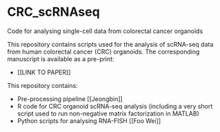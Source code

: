 # CRC_scRNAseq
Code for analysing single-cell data from colorectal cancer organoids

This repository contains scripts used for the analysis of scRNA-seq data from human colorectal cancer (CRC) organoids. The corresponding manuscript is available as a pre-print:

* [[LINK TO PAPER]]

This repository contains:
* Pre-processing pipeline [[Jeongbin]]
* R code for CRC organoid scRNA-seq analysis (including a very short script used to run non-negative matrix factorization in MATLAB) 
* Python scripts for analysing RNA-FISH [[Foo Wei]]
